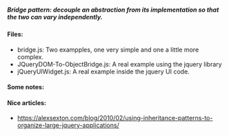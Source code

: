 ##### Bridge pattern: decouple an abstraction from its implementation so that the two can vary independently.

#### Files:
+ bridge.js: Two exampples, one very simple and one a little more complex.
+ JQueryDOM-To-ObjectBridge.js: A real example using the jquery library
+ jQueryUIWidget.js: A real example inside the jquery UI code.

#### Some notes:

#### Nice articles:
+ https://alexsexton.com/blog/2010/02/using-inheritance-patterns-to-organize-large-jquery-applications/

